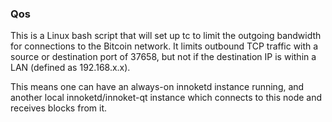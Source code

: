### Qos ###

This is a Linux bash script that will set up tc to limit the outgoing bandwidth for connections to the Bitcoin network. It limits outbound TCP traffic with a source or destination port of 37658, but not if the destination IP is within a LAN (defined as 192.168.x.x).

This means one can have an always-on innoketd instance running, and another local innoketd/innoket-qt instance which connects to this node and receives blocks from it.
